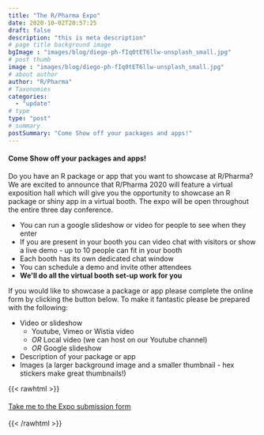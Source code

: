```yaml
---
title: "The R/Pharma Expo"
date: 2020-10-02T20:57:25
draft: false
description: "this is meta description"
# page title background image
bgImage : "images/blog/diego-ph-fIq0tET6llw-unsplash_small.jpg"
# post thumb
image : "images/blog/diego-ph-fIq0tET6llw-unsplash_small.jpg"
# about author
author: "R/Pharma"
# Taxonomies
categories:
  - "update"
# type
type: "post"
# summary
postSummary: "Come Show off your packages and apps!"
---
```


#### Come Show off your packages and apps!  

Do you have an R package or app that you want to showcase at R/Pharma?  
We are excited to announce that R/Pharma 2020 will feature a virtual exposition hall which will give you the opportunity to showcase an R package or shiny app in a virtual booth.  The expo will be open throughout the entire three day conference.

-  You can run a google slideshow or video for people to see when they enter
-  If you are present in your booth you can video chat with visitors or show a live demo - up to 10 people can fit in your booth
-  Each booth has its own dedicated chat window
-  You can schedule a demo and invite other attendees
-  **We'll do all the virtual booth set-up work for you**

If you would like to showcase a package or app please complete the online form by clicking the button below.  To make it fantastic please be prepared with the following:

-  Video or slideshow
    -  Youtube, Vimeo or Wistia video
    -  *OR* Local video (we can host on our Youtube channel)
    -  *OR* Google slideshow
-  Description of your package or app
-  Images (a larger background image and a smaller thumbnail - hex stickers make great thumbnails!)


{{< rawhtml >}}
<div class="col-lg-8">
  <div class="info">
    <h4 class="mt-5 mb-4"></h4>
      <a href="#" class="btn btn-secondary btn-rounded">Take me to the Expo submission form</a>
  </div>
  <br/>
</div>
{{< /rawhtml >}}

